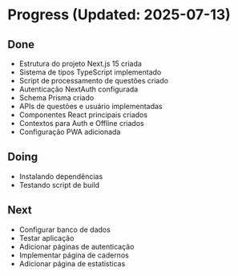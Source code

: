 # Progress (Updated: 2025-07-13)

## Done

- Estrutura do projeto Next.js 15 criada
- Sistema de tipos TypeScript implementado
- Script de processamento de questões criado
- Autenticação NextAuth configurada
- Schema Prisma criado
- APIs de questões e usuário implementadas
- Componentes React principais criados
- Contextos para Auth e Offline criados
- Configuração PWA adicionada

## Doing

- Instalando dependências
- Testando script de build

## Next

- Configurar banco de dados
- Testar aplicação
- Adicionar páginas de autenticação
- Implementar página de cadernos
- Adicionar página de estatísticas
